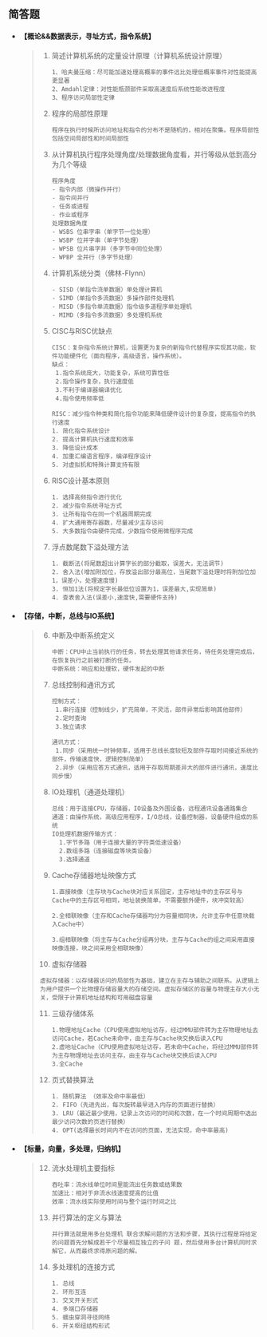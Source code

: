 ## **简答题**

- #### **【概论&&数据表示，寻址方式，指令系统】**

  > 1. 简述计算机系统的定量设计原理（计算机系统设计原理）
  >
  >    ~~~
  >    1、哈夫曼压缩：尽可能加速处理高概率的事件远比处理低概率事件对性能提高更显著
  >    2、Amdahl定律：对性能瓶颈部件采取高速度后系统性能改进程度
  >    3、程序访问局部性定律
  >    ~~~
  >
  > 2. 程序的局部性原理
  >
  >    ~~~
  >    程序在执行时候所访问地址和指令的分布不是随机的，相对在聚集。程序局部性包括空间局部性和时间局部性
  >    ~~~
  >
  > 3. 从计算机执行程序处理角度/处理数据角度看，并行等级从低到高分为几个等级
  >
  >    ~~~
  >    程序角度
  >    - 指令内部（微操作并行） 
  >    - 指令间并行
  >    - 任务或进程
  >    - 作业或程序
  >    处理数据角度
  >    - WSBS 位串字串（单字节一位处理）
  >    - WSBP 位并字串（单字节处理）
  >    - WPSB 位片串字并（多字节中同位处理）
  >    - WPBP 全并行（多字节处理）
  >    ~~~
  >
  > 4. 计算机系统分类（佛林-Flynn）
  >
  >    ~~~
  >    - SISD（单指令流单数据）单处理计算机
  >    - SIMD（单指令多流数据）多操作部件处理机
  >    - MISD（多指令单流数据）指令级多道程序单处理机
  >    - MIMD（多指令多流数据）多处理机系统
  >    ~~~
  >
  > 5. CISC与RISC优缺点
  >
  >    ~~~
  >    CISC：复杂指令系统计算机，设置更为复杂的新指令代替程序实现其功能，软件功能硬件化（面向程序，高级语言，操作系统）。
  >    缺点：
  >     1.指令系统庞大，功能复杂，系统可靠性低
  >     2.指令操作复杂，执行速度低
  >     3.不利于编译器编译优化
  >     4.指令使用频率低
  >    
  >    RISC：减少指令种类和简化指令功能来降低硬件设计的复杂度，提高指令的执行速度
  >    1. 简化指令系统设计
  >    2. 提高计算机执行速度和效率
  >    3. 降低设计成本
  >    4. 加重汇编语言程序，编译程序设计
  >    5. 对虚拟机和特殊计算支持有限
  >    ~~~
  >
  > 6. RISC设计基本原则
  >
  >    ~~~
  >    1. 选择高频指令进行优化
  >    2. 减少指令系统寻址方式
  >    3. 让所有指令在同一个机器周期完成
  >    4. 扩大通用寄存器数，尽量减少主存访问
  >    5. 大多数指令由硬件完成，少数指令使用微程序完成
  >    ~~~
  >
  > 7. 浮点数尾数下溢处理方法
  >
  >    ~~~
  >    1. 截断法(将尾数超出计算字长的部分截取，误差大，无法调节)
  >    2. 舍入法(增加附加位，存放溢出部分最高位，当尾数下溢处理时将附加位加1，误差小，处理速度慢)
  >    3. 恒加1法(将规定字长最低位设置为1，误差最大,实现简单)
  >    4. 查表舍入法(误差小,速度快,需要硬件支持)
  >    ~~~
  >
  
- #### **【存储，中断，总线与IO系统】**

  > 6. 中断及中断系统定义
  >
  >    ~~~
  >    中断：CPU中止当前执行的任务，转去处理其他请求任务，待任务处理完成后，在恢复执行之前被打断的任务。
  >    中断系统：响应和处理软，硬件发起的中断
  >    ~~~
  >
  > 7. 总线控制和通讯方式
  >
  >    ~~~
  >    控制方式：
  >     1.串行连接（控制线少，扩充简单，不灵活，部件异常后影响其他部件）
  >     2.定时查询
  >     3.独立请求
  >    
  >    通讯方式：
  >     1.同步（采用统一时钟频率，适用于总线长度较短及部件存取时间接近系统的部件，传输速度快，逻辑控制简单）
  >     2.异步（采用应答方式通讯，适用于存取周期差异大的部件进行通讯，速度比同步慢）
  >    ~~~
  >
  > 8. IO处理机（通道处理机）
  >
  >    ~~~
  >    总线：用于连接CPU，存储器，IO设备及外围设备，远程通讯设备通路集合
  >    通道：由操作系统，高级应用程序，I/O总线，设备控制器，设备硬件组成的系统
  >    IO处理机数据传输方式：
  >      1.字节多路（用于连接大量的字符类低速设备）
  >      2.数组多路（连接磁盘等块类设备）
  >      3.选择通道
  >    ~~~
  >
  > 9. Cache存储器地址映像方式
  >
  >    ~~~
  >    1.直接映像（主存块与Cache块对应关系固定，主存地址中的主存区号与Cache中的主存区号相同，地址装换简单，不需要额外硬件，块冲突较高）
  >    
  >    2.全相联映像（主存和Cache存储器均分为容量相同块，允许主存中任意块载入Cache中）
  >    
  >    3.组相联映像（将主存与Cache分组再分块，主存与Cache的组之间采用直接映像连接，块之间采用全相联映像）
  >    ~~~
  >
  > 10. 虚拟存储器
  >
  >    ~~~
  >    虚拟存储器：以存储器访问的局部性为基础，建立在主存与辅助之间联系。从逻辑上为用户提供一个比物理存储容量大的存储空间。虚拟存储区的容量与物理主存大小无关，受限于计算机地址结构和可用磁盘容量
  >    ~~~
  >
  > 11. 三级存储体系
  >
  >     ~~~
  >     1.物理地址Cache（CPU使用虚拟地址访存，经过MMU部件转为主存物理地址去访问Cache，若Cache未命中，由主存与Cache块交换后读入CPU
  >     2.虚地址Cache（CPU使用虚拟地址访存，若未命中Cache，将经过MMU部件转为主存物理地址去访问主存，由主存与Cache块交换后读入CPU
  >     3.全Cache
  >     ~~~
  >
  > 12. 页式替换算法
  >
  >     ~~~
  >     1. 随机算法 （效率及命中率最低）
  >     2. FIFO（先进先出，每次旋转最早进入内存的页面进行替换）
  >     3. LRU（最近最少使用，记录上次访问的时间和次数，在一个时间周期中选出最少访问次数的页进行替换）
  >     4. OPT(选择最长时间内不在访问的页面，无法实现，命中率最高)
  >     ~~~

- #### 【标量，向量，多处理，归纳机】

  > 12. 流水处理机主要指标
  >
  >     ~~~
  >     吞吐率：流水线单位时间里能流出任务数或结果数 
  >     加速比：相对于非流水线速度提高的比值
  >     效率：流水线实际使用时间与整个运行时间之比
  >     ~~~
  >
  > 13. 并行算法的定义与算法
  >
  >     ~~~
  >     并行算法就是用多台处理机 联合求解问题的方法和步骤，其执行过程是将给定的问题首先分解成若干个尽量相互独立的子问 题，然后使用多台计算机同时求解它，从而最终求得原问题的解。
  >     ~~~
  >
  > 14. 多处理机的连接方式
  >
  >     ~~~
  >     1. 总线
  >     2. 环形互连
  >     3. 交叉开关形式
  >     4. 多端口存储器
  >     5. 蠕虫穿洞寻径网络
  >     6. 开关枢纽结构形式
  >     ~~~
  >
  > 
  >
  
  